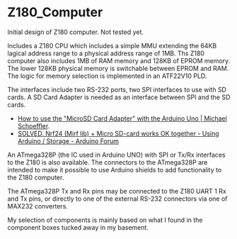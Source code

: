 # Z180_Computer
Initial design of Z180 computer. Not tested yet.

Includes a Z180 CPU which includes a simple MMU extending the 64KB lagical address range to a physical
address range of 1MB. Ths Z180 computer also includes 1MB of RAM memory and 128KB of EPROM memory.
The lower 128KB physical memory is switchable between EPROM and RAM.
The logic for memory selection is implemented in an ATF22V10 PLD.

The interfaces include two RS-232 ports, two SPI interfaces to use with SD cards.
A SD Card Adapter is needed as an interface between SPI and the SD cards.
* [How to use the &quot;MicroSD Card Adapter&quot; with the Arduino Uno | Michael Schoeffler](https://mschoeffler.com/2017/02/22/how-to-use-the-microsd-card-adapter-with-the-arduino-uno/).
* [SOLVED. Nrf24 (Mirf lib) + Micro SD-card works OK together - Using Arduino / Storage - Arduino Forum](https://forum.arduino.cc/t/solved-nrf24-mirf-lib-micro-sd-card-works-ok-together/347787/9)

An ATmega328P (the IC used in Arduino UNO) with SPI or Tx/Rx interfaces to the Z180 is also available.
The connectors to the ATmega328P are intended to make it possible to use Arduino shields to add
functionality to the Z180 computer.

The ATmega328P Tx and Rx pins may be connected to the Z180 UART 1 Rx and Tx pins, or directly to one of the external RS-232 connectors via one of MAX232 converters. 

My selection of components is mainly based on what I found in the component boxes tucked away in my basement.
